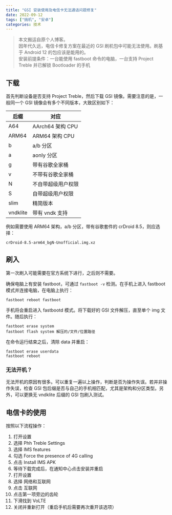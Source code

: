 ```yaml
---
title: "GSI 安装使用及电信卡无法通话问题修复"
date: 2022-09-12
tags: ["搞机", "安卓"]
categories: 技术
---
```

> 本文搬运自原个人博客。  
> 因年代久远，电信卡修复方案在最近的 GSI 刷机包中可能无法使用。刷基于 Android 12 的包应该是能用的。  
> 安装前提条件：一台能使用 fastboot 命令的电脑，一台支持 Project Treble 并已解锁 Bootloader 的手机  

## 下载

首先判断设备是否支持 Project Treble，然后下载 GSI 镜像。需要注意的是，一般同一个 GSI 镜像会有多个不同版本，大致区别如下：  

| 后缀     | 对应               |
| -------- | ------------------ |
| A64      | AArch64 架构 CPU   |
| ARM64    | ARM64 架构 CPU     |
| b        | a/b 分区           |
| a        | aonly 分区         |
| g        | 带有谷歌全家桶     |
| v        | 不带有谷歌全家桶   |
| N        | 不自带超级用户权限 |
| S        | 自带超级用户权限   |
| slim     | 精简版本           |
| vndklite | 带有 vndk 支持     |

例如需要使用 ARM64 架构，a/b 分区，带有谷歌套件的 crDroid 8.5，则应选择：
```
crDroid-8.5-arm64_bgN-Unofficial.img.xz
```

## 刷入

第一次刷入可能需要在官方系统下进行，之后则不需要。

确保电脑上有安装 fastboot，可通过 `fastboot -v` 检测。在手机上进入 fastboot 模式并连接电脑，在电脑上执行： 
```
fastboot reboot fastboot
```  
手机将会重启进入 fastbootd 模式。将下载好的 GSI 文件解压，直至单个 img 文件。随后执行：
```
fastboot erase system
fastboot flash system 解压的/文件/位置路径
```
在命令运行结束之后，清除 data 并重启：
```
fastboot erase userdata
fastboot reboot
```

### 无法开机？

无法开机的原因有很多。可以重复一遍以上操作，判断是否为操作失误。若并非操作失误，检查 GSI 包后缀是否与自己的手机相匹配，尤其是架构和分区类型。另外，可以更换无 vndklite 后缀的 GSI 包刷入测试。

## 电信卡的使用

按照以下流程操作：
1. 打开设置
2. 选择 Phh Treble Settings
3. 选择 IMS features
4. 勾选 Force the presence of 4G calling
5. 点击 Install IMS APK
6. 等待下载完成后，在通知中心点击安装并重启
7. 打开设置
8. 选择 网络和互联网
9. 点击 互联网
10. 点击第一项旁边的齿轮
11. 下滑找到 VoLTE
12. 关闭并重新打开（重启手机后需要再次重开该选项）